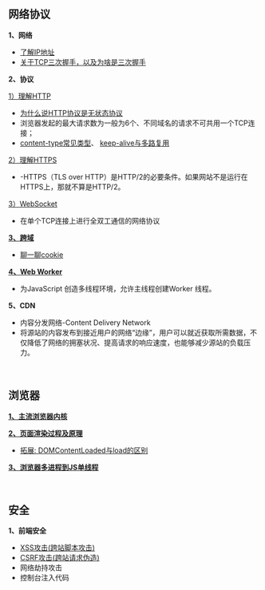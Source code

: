 
## 网络协议

**1、网络**
* [了解IP地址](https://www.jianshu.com/p/ad7cd1d5be45)
* [关于TCP三次握手，以及为啥是三次握手](https://juejin.im/post/5ce39af36fb9a07ed136a9bc)

  
**2、协议**

[1）理解HTTP](http://caibaojian.com/http.html)
  * [为什么说HTTP协议是无状态协议](https://www.cnblogs.com/Jadie/p/6877392.html)
  * 浏览器发起的最大请求数为一般为6个、不同域名的请求不可共用一个TCP连接；
  * [content-type常见类型](https://www.jianshu.com/p/ba40da728806)、 [keep-alive与多路复用](https://juejin.cn/post/6989985247836241957)
      

[2）理解HTTPS](https://mp.weixin.qq.com/s/StqqafHePlBkWAPQZg3NrA)
  * -HTTPS（TLS over HTTP）是HTTP/2的必要条件。如果网站不是运行在HTTPS上，那就不算是HTTP/2。
  
[3）WebSocket](https://www.ruanyifeng.com/blog/2017/05/websocket.html)
* 在单个TCP连接上进行全双工通信的网络协议


**[3、跨域](https://github.com/yang1212/collection-about/issues/22)**
  * [聊一聊cookie](https://segmentfault.com/a/1190000004556040)
 
**[4、Web Worker](http://www.ruanyifeng.com/blog/2018/07/web-worker.html)**
* 为JavaScript 创造多线程环境，允许主线程创建Worker 线程。    

**5、CDN**

* 内容分发网络-Content Delivery Network
* 将源站的内容发布到接近用户的网络“边缘”，用户可以就近获取所需数据，不仅降低了网络的拥塞状况、提高请求的响应速度，也能够减少源站的负载压力。

<br/>

## 浏览器
**[1、主流浏览器内核](https://blog.csdn.net/Summer_15/article/details/71249203)**

**[2、页面渲染过程及原理](https://segmentfault.com/a/1190000010298038)**

* [拓展: DOMContentLoaded与load的区别](https://www.cnblogs.com/caizhenbo/p/6679478.html)

**[3、浏览器多进程到JS单线程](https://segmentfault.com/a/1190000012925872)**


<br/>

## 安全
  
  **1、前端安全**
  * [XSS攻击(跨站脚本攻击)](https://tech.meituan.com/2018/09/27/fe-security.html)
  * [CSRF攻击(跨站请求伪造)](https://tech.meituan.com/2018/10/11/fe-security-csrf.html)
  * 网络劫持攻击
  * 控制台注入代码
